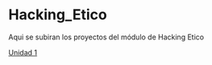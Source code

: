 # Hacking_Etico

Aqui se subiran los proyectos del módulo de Hacking Etico

[Unidad 1](https://alvaroperezrey.github.io/Hacking_Etico/Unidad_1/)
